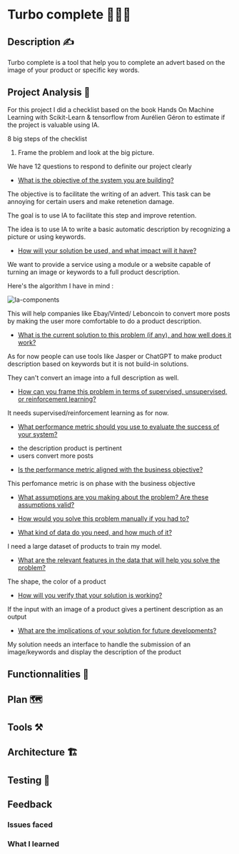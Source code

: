 # Turbo complete 🚀🚀🚀

## Description ✍

Turbo complete is a tool that help you to complete an advert based on the image of your product or specific key words.


## Project Analysis 🔬

For this project I did a checklist based on the book Hands On Machine Learning with Scikit-Learn & tensorflow from Aurélien Géron to estimate if the project is valuable using IA.

8 big steps of the checklist

1. Frame the problem and look at the big picture.

We have 12 questions to respond to definite our project clearly

- <ins>What is the objective of the system you are building?</ins>

The objective is to facilitate the writing of an advert. This task can be annoying for certain users and make retenetion damage. 

The goal is to use IA to facilitate this step and improve retention.

The idea is to use IA to write a basic automatic description by recognizing a picture or using keywords.

- <ins>How will your solution be used, and what impact will it have?</ins>

We want to provide a service using a module or a website capable of turning an image or keywords to a full product description.

Here's the algorithm I have in mind : 

![Ia-components](https://user-images.githubusercontent.com/44264590/230611526-6135912e-2480-4fdd-826a-82a4c1d458fc.png)

This will help companies like Ebay/Vinted/ Leboncoin to convert more posts by making the user more comfortable to do a product description.

- <ins>What is the current solution to this problem (if any), and how well does it work?</ins>

As for now people can use tools like Jasper or ChatGPT to make product description based on keywords but it is not build-in solutions.

They can't convert an image into a full description as well.

- <ins>How can you frame this problem in terms of supervised, unsupervised, or reinforcement learning?</ins>

It needs supervised/reinforcement learning as for now.

- <ins>What performance metric should you use to evaluate the success of your system?</ins>

* the description product is pertinent
* users convert more posts

- <ins>Is the performance metric aligned with the business objective?</ins>

This perfomance metric is on phase with the business objective

- <ins>What assumptions are you making about the problem? Are these assumptions valid?</ins>


- <ins>How would you solve this problem manually if you had to?</ins>

- <ins>What kind of data do you need, and how much of it?</ins>

I need a large dataset of products to train my model.

- <ins>What are the relevant features in the data that will help you solve the problem?</ins>

The shape, the color of a product

- <ins>How will you verify that your solution is working?</ins>

If the input with an image of a product gives a pertinent description as an output

- <ins>What are the implications of your solution for future developments?</ins>

My solution needs an interface to handle the submission of an image/keywords and display the description of the product

## Functionnalities 🧱

## Plan 🗺️

## Tools ⚒️

## Architecture 🏗️

## Testing 🧪

## Feedback

### Issues faced
### What I learned

